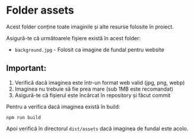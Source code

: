 # Folder assets

Acest folder conține toate imaginile și alte resurse folosite în proiect.

Asigură-te că următoarele fișiere există în acest folder:
- `background.jpg` - Folosit ca imagine de fundal pentru website

## Important:
1. Verifică dacă imaginea este într-un format web valid (jpg, png, webp)
2. Imaginea nu trebuie să fie prea mare (sub 1MB este recomandat)
3. Asigură-te că fișierul este încărcat în repository și făcut commit

Pentru a verifica dacă imaginea există în build:
```
npm run build
```
Apoi verifică în directorul `dist/assets` dacă imaginea de fundal este acolo.
